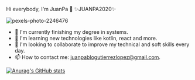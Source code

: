 Hi everybody, I'm JuanPa 👋
✨JUANPA2020✨


![pexels-photo-2246476](https://user-images.githubusercontent.com/62843267/123708744-8ae20f00-d831-11eb-9bea-cd48147a6040.jpeg)

- 🔭 I'm currently finishing my degree in systems.
- 🌱 I'm learning new technologies like kotlin, react and more.
- 👯 I'm looking to collaborate to improve my technical and soft skills every day.
- 📫 How to contact me: juanpablogutierrezlopez@gmail.com.

[![Anurag's GitHub stats](https://github-readme-stats.vercel.app/api?username=JuanPa2020)](https://github.com/anuraghazra/github-readme-stats)
